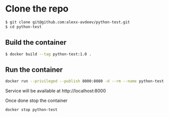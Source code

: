 # Clone the repo

```bash
$ git clone git@github.com:alexx-avdeev/python-test.git
$ cd python-test
```

## Build the container

```bash
$ docker build --tag python-test:1.0 .
```

## Run the container

```bash
docker run --privileged --publish 8000:8080 -d --rm --name python-test python-test:1.0
```

Service will be available at http://localhost:8000

Once done stop the container
```bash
docker stop python-test
```
